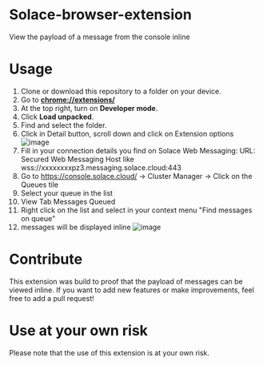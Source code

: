 # Solace-browser-extension
View the payload of a message from the console inline

# Usage
1.  Clone or download this repository to a folder on your device.
2.  Go to  **[chrome://extensions/](chrome://extensions/)**
3.  At the top right, turn on  **Developer mode**.
4.  Click  **Load unpacked**.
5.  Find and select the folder.
6. Click in Detail button, scroll down and click on Extension options
![image](https://user-images.githubusercontent.com/8796208/112061250-7faa8380-8b5e-11eb-811b-de013e44fd6a.png)
8. Fill in your connection details you find on Solace Web Messaging:
URL: Secured Web Messaging Host like wss://xxxxxxxxpz3.messaging.solace.cloud:443
8. Go to https://console.solace.cloud/ -> Cluster Manager -> Click on the Queues tile
9. Select your queue in the list 
10. View Tab Messages Queued
11. Right click on the list and select in your context menu "Find messages on queue"
13. messages will be displayed inline 
![image](https://user-images.githubusercontent.com/8796208/112061173-6570a580-8b5e-11eb-8803-9f3a4ca691c9.png)


# Contribute
This extension was build to proof that the payload of messages can be viewed inline. If you want to add new features or make improvements, feel free to add a pull request!

# Use at your own risk
Please note that the use of this extension is at your own risk.
